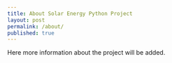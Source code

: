 ```yaml
---
title: About Solar Energy Python Project
layout: post
permalink: /about/
published: true
---
```


Here more information about the project will be added.
